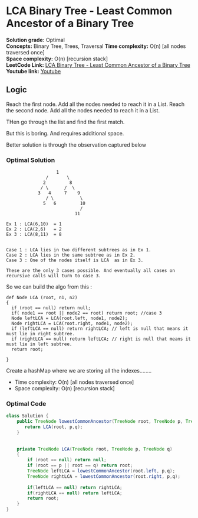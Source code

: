 # LCA Binary Tree -  Least Common Ancestor of a Binary Tree

**Solution grade:** Optimal  
**Concepts:** Binary Tree, Trees, Traversal
**Time complexity:** O(n) [all nodes traversed once] <br>
**Space complexity:** O(n) [recursion stack] <br>
**LeetCode Link:** [LCA Binary Tree -  Least Common Ancestor of a Binary Tree](https://leetcode.com/problems/lowest-common-ancestor-of-a-binary-tree)
**Youtube link:** [Youtube](https://www.youtube.com/watch?v=cOjLyASDJcc)

## Logic
Reach the first node. Add all the nodes needed to reach it in a List.
Reach the second node. Add all the nodes needed to reach it in a List.

THen go through the list and find the first match.

But this is boring. And requires additional space.

Better solution is through the observation captured below




### Optimal Solution 


```
                   1
               /       \
              2         8
             / \      /  \
            3   4     7    9
               / \          \
              5   6         10
                            /
                          11

Ex 1 : LCA(6,10)  = 1
Ex 2 : LCA(2,6)   = 2
Ex 3 : LCA(8,11)  = 8


Case 1 : LCA lies in two different subtrees as in Ex 1.
Case 2 : LCA lies in the same subtree as in Ex 2.
Case 3 : One of the nodes itself is LCA  as in Ex 3.

These are the only 3 cases possible. And eventually all cases on recursive calls will turn to case 3.

```
So we can build the algo from this :

```
def Node LCA (root, n1, n2)
{
  if (root == null) return null;
  if( node1 == root || node2 == root) return root; //case 3
  Node leftLCA = LCA(root.left, node1, node2);
  Node rightLCA = LCA(root.right, node1, node2);
  if (leftLCA == null) return rightLCA; // left is null that means it must lie in right subtree.
  if (rightLCA == null) return leftLCA; // right is null that means it must lie in left subtree.
  return root;
 
}

```

Create a hashMap where we are storing all the indexes........

- Time complexity: O(n) [all nodes traversed once]
- Space complexity: O(n) [recursion stack]


### Optimal Code

```java
class Solution {
    public TreeNode lowestCommonAncestor(TreeNode root, TreeNode p, TreeNode q) {
       return LCA(root, p,q);
    }
    
    
    private TreeNode LCA(TreeNode root, TreeNode p, TreeNode q)
    {
        if (root == null) return null;
        if (root == p || root == q) return root;
        TreeNode leftLCA = lowestCommonAncestor(root.left, p,q);
        TreeNode rightLCA = lowestCommonAncestor(root.right, p,q);
        
        if(leftLCA == null) return rightLCA;
        if(rightLCA == null) return leftLCA;
        return root;
    }
}
